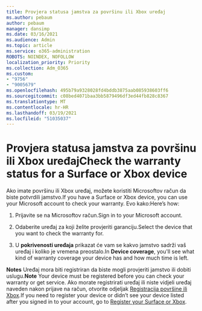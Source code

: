 ```yaml
---
title: Provjera statusa jamstva za površinu ili Xbox uređaj
ms.author: pebaum
author: pebaum
manager: dansimp
ms.date: 03/16/2021
ms.audience: Admin
ms.topic: article
ms.service: o365-administration
ROBOTS: NOINDEX, NOFOLLOW
localization_priority: Priority
ms.collection: Adm_O365
ms.custom:
- "9756"
- "9005679"
ms.openlocfilehash: 495b79a9328028fd4bddb3875aab085938603ff6
ms.sourcegitcommit: c08bed4071baa3bb5879496df3ed44fb828c8367
ms.translationtype: MT
ms.contentlocale: hr-HR
ms.lasthandoff: 03/19/2021
ms.locfileid: "51035037"
---
```

# <a name="check-the-warranty-status-for-a-surface-or-xbox-device"></a><span data-ttu-id="b4724-102">Provjera statusa jamstva za površinu ili Xbox uređaj</span><span class="sxs-lookup"><span data-stu-id="b4724-102">Check the warranty status for a Surface or Xbox device</span></span>

<span data-ttu-id="b4724-103">Ako imate površinu ili Xbox uređaj, možete koristiti Microsoftov račun da biste potvrdili jamstvo.</span><span class="sxs-lookup"><span data-stu-id="b4724-103">If you have a Surface or Xbox device, you can use your Microsoft account to check your warranty.</span></span> <span data-ttu-id="b4724-104">Evo kako:</span><span class="sxs-lookup"><span data-stu-id="b4724-104">Here’s how:</span></span>

1. <span data-ttu-id="b4724-105">Prijavite se na Microsoftov račun.</span><span class="sxs-lookup"><span data-stu-id="b4724-105">Sign in to your Microsoft account.</span></span> 

1. <span data-ttu-id="b4724-106">Odaberite uređaj za koji želite provjeriti garanciju.</span><span class="sxs-lookup"><span data-stu-id="b4724-106">Select the device that you want to check the warranty for.</span></span>

1. <span data-ttu-id="b4724-107">U **pokrivenosti uređaja** prikazat će vam se kakvo jamstvo sadrži vaš uređaj i koliko je vremena preostalo.</span><span class="sxs-lookup"><span data-stu-id="b4724-107">In **Device coverage**, you'll see what kind of warranty coverage your device has and how much time is left.</span></span>

<span data-ttu-id="b4724-108">**Notes** Uređaj mora biti registriran da biste mogli provjeriti jamstvo ili dobiti uslugu.</span><span class="sxs-lookup"><span data-stu-id="b4724-108">**Note** Your device must be registered before you can check your warranty or get service.</span></span> <span data-ttu-id="b4724-109">Ako morate registrirati uređaj ili niste vidjeli uređaj naveden nakon prijave na račun, otvorite odjeljak [Registracija površine ili Xbox](https://support.microsoft.com/surface/register-your-surface-or-xbox-fd7d73f8-b0e6-c9fa-e83b-0b64652e2376).</span><span class="sxs-lookup"><span data-stu-id="b4724-109">If you need to register your device or didn’t see your device listed after you signed in to your account, go to [Register your Surface or Xbox](https://support.microsoft.com/surface/register-your-surface-or-xbox-fd7d73f8-b0e6-c9fa-e83b-0b64652e2376).</span></span>
